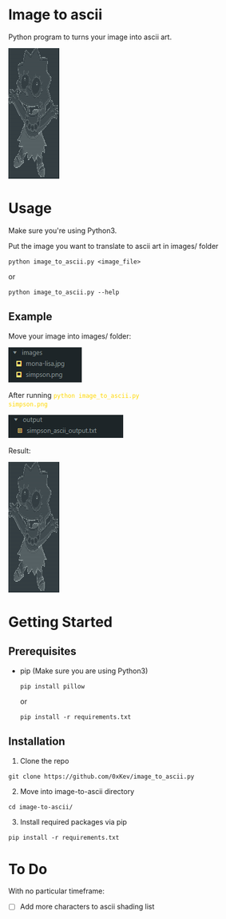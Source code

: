 # Image to ascii #
Python program to turns your image into ascii art.

![Result Image](screenshots/result.png?raw=true "ascii-art")

# Usage #

Make sure you're using Python3.

Put the image you want to translate to ascii art in images/ folder


```
python image_to_ascii.py <image_file>
```
or
```
python image_to_ascii.py --help
```
## Example ##

Move your image into images/ folder:

![Input Folder](screenshots/input-folder.png?raw=true "Images Folder")

After running <code style="color: gold">python image_to_ascii.py simpson.png</code>


![Output Folder](screenshots/output-folder.png?raw=true "Output Folder")

Result:

![Result Image](screenshots/result.png?raw=true "ascii-art")

# Getting Started #

## Prerequisites ##

- pip (Make sure you are using Python3)
    ```
    pip install pillow
    ```
    or
    ```
    pip install -r requirements.txt
    ```

## Installation ##
1. Clone the repo
```
git clone https://github.com/0xKev/image_to_ascii.py
```
2. Move into image-to-ascii directory
```
cd image-to-ascii/
```
3. Install required packages via pip
```
pip install -r requirements.txt
```

# To Do #
With no particular timeframe:
- [ ] Add more characters to ascii shading list

